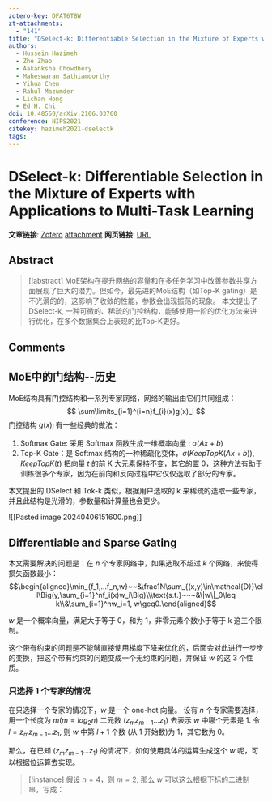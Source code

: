 ```yaml
---
zotero-key: DFAT6T8W
zt-attachments:
  - "141"
title: "DSelect-k: Differentiable Selection in the Mixture of Experts with Applications to Multi-Task Learning"
authors:
  - Hussein Hazimeh
  - Zhe Zhao
  - Aakanksha Chowdhery
  - Maheswaran Sathiamoorthy
  - Yihua Chen
  - Rahul Mazumder
  - Lichan Hong
  - Ed H. Chi
doi: 10.48550/arXiv.2106.03760
conference: NIPS2021
citekey: hazimeh2021-dselectk
tags:
---
```

# DSelect-k: Differentiable Selection in the Mixture of Experts with Applications to Multi-Task Learning

**文章链接**: [Zotero](zotero://select/library/items/DFAT6T8W) [attachment](<file:///home/ilot/Zotero/storage/I5NQ7X3N/Hazimeh%20%E7%AD%89%20-%202021%20-%20DSelect-k%20Differentiable%20Selection%20in%20the%20Mixture.pdf>)
**网页链接**: [URL](http://arxiv.org/abs/2106.03760)
## Abstract

>[!abstract]
>MoE架构在提升网络的容量和在多任务学习中改善参数共享方面展现了巨大的潜力。但如今，最先进的MoE结构（如Top-K gating）是不光滑的的，这影响了收敛的性能，参数会出现振荡的现象。
>本文提出了DSelect-k, 一种可微的、稀疏的门控结构，能够使用一阶的优化方法来进行优化，在多个数据集合上表现的比Top-K更好。

## Comments


## MoE中的门结构--历史
MoE结构具有门控结构和一系列专家网络，网络的输出由它们共同组成：
$$
\sum\limits_{i=1}^{i=n}f_{i}(x)g(x)_i
$$
门控结构 $g(x)_i$ 有一些经典的做法：
1. Softmax Gate: 采用 Softmax 函数生成一维概率向量 : $\sigma(Ax+b)$
2. Top-K Gate：是 Softmax 结构的一种稀疏化变体，$\sigma(KeepTopK(Ax+b))$, $KeepTopK(t)$ 把向量 $t$ 的前 K 大元素保持不变，其它的置 0，这种方法有助于训练很多个专家，因为在前向和反向过程中它仅仅选取了部分的专家。

本文提出的 DSelect 和 Tok-k 类似，根据用户选取的 k 来稀疏的选取一些专家，并且此结构是光滑的，参数量和计算量也会更少。

![[Pasted image 20240406151600.png]]



## Differentiable and Sparse Gating

本文需要解决的问题是：在 $n$ 个专家网络中，如果选取不超过 $k$ 个网络，来使得损失函数最小：
$$\begin{aligned}\min_{f_1,...f_n,w}~~&\frac1N\sum_{(x,y)\in\mathcal{D}}\ell\Big(y,\sum_{i=1}^nf_i(x)w_i\Big)\\\text{s.t.}~~~&\|w\|_0\leq k\\&\sum_{i=1}^nw_i=1, w\geq0.\end{aligned}$$

$w$ 是一个概率向量，满足大于等于 0，和为 1，非零元素个数小于等于 k 这三个限制。

这个带有约束的问题是不能够直接使用梯度下降来优化的，后面会对此进行一步步的变换，把这个带有约束的问题变成一个无约束的问题，并保证 $w$ 的这 3 个性质。

### 只选择 1 个专家的情况

在只选择一个专家的情况下，$w$ 是一个 one-hot 向量。
设有 $n$ 个专家需要选择，用一个长度为 $m(m=log_{2}n)$ 二元数 $(z_{m}z_{m-1}...z_1)$ 去表示 $w$ 中哪个元素是 1.
令 $l=z_{m}z_{m-1}...z_1$, 则 $w$ 中第 $l+1$ 个数 (从 1 开始数)为 1，其它数为 0。

那么，在已知 $(z_{m}z_{m-1}...z_1)$ 的情况下，如何使用具体的运算生成这个 $w$ 呢，可以根据位运算去实现。

>[!instance]
>假设 $n=4$，则 $m=2$,
>那么 $w$ 可以这么根据下标的二进制串，写成：
